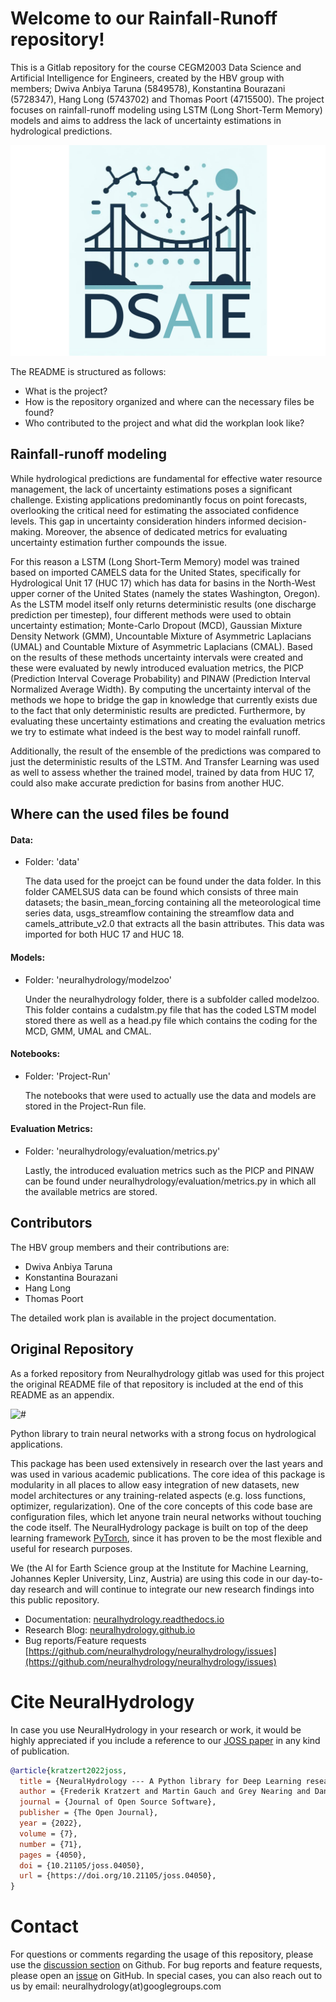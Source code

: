 # Welcome to our Rainfall-Runoff repository!

This is a Gitlab repository for the course CEGM2003 Data Science and Artificial Intelligence for Engineers, created by the HBV group with members; 
Dwiva Anbiya Taruna (5849578), Konstantina Bourazani (5728347), Hang Long (5743702) and Thomas Poort (4715500). The project focuses on rainfall-runoff 
modeling using LSTM (Long Short-Term Memory) models and aims to address the lack of uncertainty estimations in hydrological predictions.


![#](docs/source/_static/img/DSAIE_logo.png)

The README is structured as follows:

- What is the project?
- How is the repository organized and where can the necessary files be found?
- Who contributed to the project and what did the workplan look like?

## Rainfall-runoff modeling

While hydrological predictions are fundamental for effective water resource management, the lack of uncertainty estimations poses a significant challenge. 
Existing applications predominantly focus on point forecasts, overlooking the critical need for estimating the associated confidence levels. This gap in 
uncertainty consideration hinders informed decision-making. Moreover, the absence of dedicated metrics for evaluating uncertainty estimation further compounds 
the issue. 

For this reason a LSTM (Long Short-Term Memory) model was trained based on imported CAMELS data for the United States, specifically for Hydrological Unit 17 
 (HUC 17) which has data for basins in the North-West upper corner of the United States (namely the states Washington, Oregon).
As the LSTM model itself only returns deterministic results (one discharge prediction per timestep), four different methods were used to obtain
uncertainty estimation; Monte-Carlo Dropout (MCD), Gaussian Mixture Density Network (GMM), Uncountable Mixture of Asymmetric Laplacians (UMAL) and Countable 
Mixture of Asymmetric Laplacians (CMAL). Based on the results of these methods uncertainty intervals were created and 
these were evaluated by newly introduced evaluation metrics, the PICP (Prediction Interval Coverage Probability) and PINAW (Prediction Interval Normalized 
Average Width). By computing the uncertainty interval of the methods we hope to bridge the gap in knowledge that currently exists due to the fact that
only deterministic results are predicted. Furthermore, by evaluating these uncertainty estimations and creating the evaluation metrics we try
to estimate what indeed is the best way to model rainfall runoff.

Additionally, the result of the ensemble of the predictions was compared to just the deterministic results of the LSTM. And Transfer Learning was used as well
to assess whether the trained model, trained by data from HUC 17, could also make accurate prediction for basins from another HUC.

## Where can the used files be found

#### Data:

- Folder: 'data'

    The data used for the proejct can be found under the data folder. In this folder CAMELSUS data can be found which
    consists of three main datasets; the basin_mean_forcing containing all the meteorological time series data, usgs_streamflow
    containing the streamflow data and camels_attribute_v2.0 that extracts all the basin attributes.
    This data was imported for both HUC 17 and HUC 18.

#### Models: 

- Folder: 'neuralhydrology/modelzoo'

    Under the neuralhydrology folder, there is a subfolder called modelzoo. This folder contains a cudalstm.py file that has the coded
    LSTM model stored there as well as a head.py file which contains the coding for the MCD, GMM, UMAL and CMAL.

#### Notebooks:

- Folder: 'Project-Run'

    The notebooks that were used to actually use the data and models are stored in the Project-Run file. 

#### Evaluation Metrics:

- Folder: 'neuralhydrology/evaluation/metrics.py'

    Lastly, the introduced evaluation metrics such as the PICP and PINAW can be found under neuralhydrology/evaluation/metrics.py in which all
    the available metrics are stored.


## Contributors

The HBV group members and their contributions are:

- Dwiva Anbiya Taruna
- Konstantina Bourazani
- Hang Long
- Thomas Poort

The detailed work plan is available in the project documentation. 

## Original Repository

As a forked repository from Neuralhydrology gitlab was used for this project the original README file of that repository is included at the end
of this README as an appendix.

![#](docs/source/_static/img/neural-hyd-logo-black.png)

Python library to train neural networks with a strong focus on hydrological applications.

This package has been used extensively in research over the last years and was used in various academic publications. 
The core idea of this package is modularity in all places to allow easy integration of new datasets, new model 
architectures or any training-related aspects (e.g. loss functions, optimizer, regularization). 
One of the core concepts of this code base are configuration files, which let anyone train neural networks without
touching the code itself. The NeuralHydrology package is built on top of the deep learning framework 
[PyTorch](https://pytorch.org/), since it has proven to be the most flexible and useful for research purposes.

We (the AI for Earth Science group at the Institute for Machine Learning, Johannes Kepler University, Linz, Austria) are using
this code in our day-to-day research and will continue to integrate our new research findings into this public repository.

- Documentation: [neuralhydrology.readthedocs.io](https://neuralhydrology.readthedocs.io)
- Research Blog: [neuralhydrology.github.io](https://neuralhydrology.github.io)
- Bug reports/Feature requests [https://github.com/neuralhydrology/neuralhydrology/issues](https://github.com/neuralhydrology/neuralhydrology/issues)

# Cite NeuralHydrology

In case you use NeuralHydrology in your research or work, it would be highly appreciated if you include a reference to our [JOSS paper](https://joss.theoj.org/papers/10.21105/joss.04050#) in any kind of publication.

```bibtex
@article{kratzert2022joss,
  title = {NeuralHydrology --- A Python library for Deep Learning research in hydrology},
  author = {Frederik Kratzert and Martin Gauch and Grey Nearing and Daniel Klotz},
  journal = {Journal of Open Source Software},
  publisher = {The Open Journal},
  year = {2022},
  volume = {7},
  number = {71},
  pages = {4050},
  doi = {10.21105/joss.04050},
  url = {https://doi.org/10.21105/joss.04050},
}
```

# Contact

For questions or comments regarding the usage of this repository, please use the [discussion section](https://github.com/neuralhydrology/neuralhydrology/discussions) on Github. For bug reports and feature requests, please open an [issue](https://github.com/neuralhydrology/neuralhydrology/issues) on GitHub.
In special cases, you can also reach out to us by email: neuralhydrology(at)googlegroups.com
